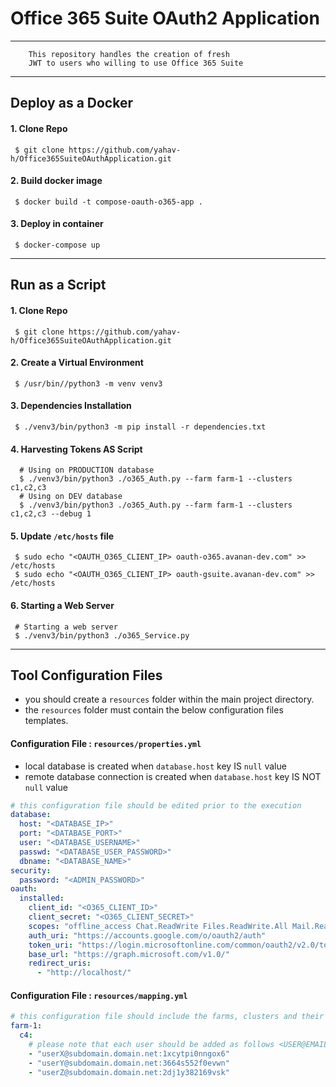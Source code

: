 # Office 365 Suite OAuth2 Application

---
```text
    This repository handles the creation of fresh 
    JWT to users who willing to use Office 365 Suite    
```
---
## Deploy as a Docker

#### 1. Clone Repo
```shell
 $ git clone https://github.com/yahav-h/Office365SuiteOAuthApplication.git
```

#### 2. Build docker image
```shell
 $ docker build -t compose-oauth-o365-app .
```

#### 3. Deploy in container
```shell
 $ docker-compose up
```

---
## Run as a Script

#### 1. Clone Repo
```shell
 $ git clone https://github.com/yahav-h/Office365SuiteOAuthApplication.git
```

#### 2. Create a Virtual Environment 
```shell
 $ /usr/bin//python3 -m venv venv3
```

#### 3. Dependencies Installation
```shell
 $ ./venv3/bin/python3 -m pip install -r dependencies.txt
```

#### 4. Harvesting Tokens AS Script
```shell
  # Using on PRODUCTION database
  $ ./venv3/bin/python3 ./o365_Auth.py --farm farm-1 --clusters c1,c2,c3
  # Using on DEV database
  $ ./venv3/bin/python3 ./o365_Auth.py --farm farm-1 --clusters c1,c2,c3 --debug 1 
```

#### 5. Update `/etc/hosts` file  
```shell 
 $ sudo echo "<OAUTH_O365_CLIENT_IP> oauth-o365.avanan-dev.com" >> /etc/hosts
 $ sudo echo "<OAUTH_O365_CLIENT_IP> oauth-gsuite.avanan-dev.com" >> /etc/hosts 
```

#### 6. Starting a Web Server
```shell
 # Starting a web server 
 $ ./venv3/bin/python3 ./o365_Service.py
```
---

## Tool Configuration Files
- you should create a `resources` folder within the main project directory.
- the `resources` folder must contain the below configuration files templates.  
#### Configuration File : `resources/properties.yml`
- local database is created when `database.host` key IS `null` value
- remote database connection is created when `database.host` key IS NOT `null` value
```yaml
# this configuration file should be edited prior to the execution
database:
  host: "<DATABASE_IP>"
  port: "<DATABASE_PORT>"
  user: "<DATABASE_USERNAME>"
  passwd: "<DATABASE_USER_PASSWORD>"
  dbname: "<DATABASE_NAME>"
security:
  password: "<ADMIN_PASSWORD>"
oauth:
  installed:
    client_id: "<O365_CLIENT_ID>"
    client_secret: "<O365_CLIENT_SECRET>"
    scopes: "offline_access Chat.ReadWrite Files.ReadWrite.All Mail.ReadWrite Mail.Send User.Read Sites.Manage.All"
    auth_uri: "https://accounts.google.com/o/oauth2/auth"
    token_uri: "https://login.microsoftonline.com/common/oauth2/v2.0/token"
    base_url: "https://graph.microsoft.com/v1.0/"
    redirect_uris:
      - "http://localhost/"
```

#### Configuration File : `resources/mapping.yml`
```yaml
# this configuration file should include the farms, clusters and their associated users
farm-1: 
  c4:
    # please note that each user should be added as follows <USER@EMAIL.COM:GOOGLE_USER_ID>
    - "userX@subdomain.domain.net:1xcytpi0nngox6"
    - "userY@subdomain.domain.net:3664s552f0evwn"
    - "userZ@subdomain.domain.net:2dj1y382169vsk"
```